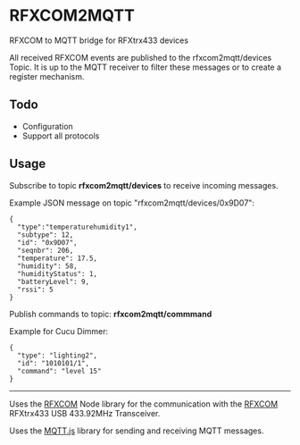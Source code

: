 # RFXCOM2MQTT
RFXCOM to MQTT bridge for RFXtrx433 devices

All received RFXCOM events are published to the rfxcom2mqtt/devices Topic.
It is up to the MQTT receiver to filter these messages or to create a register mechanism.

## Todo

* Configuration
* Support all protocols

## Usage

Subscribe to topic **rfxcom2mqtt/devices** to receive incoming messages.

Example JSON message on topic "rfxcom2mqtt/devices/0x9D07":

    {
      "type":"temperaturehumidity1",
      "subtype": 12,
      "id": "0x9D07",
      "seqnbr": 206,
      "temperature": 17.5,
      "humidity": 58,
      "humidityStatus": 1,
      "batteryLevel": 9,
      "rssi": 5
    }

Publish commands to topic: **rfxcom2mqtt/commmand**

Example for Cucu Dimmer:

    {
      "type": "lighting2",
      "id": "1010101/1",
      "command": "level 15"
    }

----

Uses the [RFXCOM](https://github.com/rfxcom/node-rfxcom) Node library for the communication with the [RFXCOM](http://www.rfxcom.com) RFXtrx433 USB 433.92MHz Transceiver.

Uses the [MQTT.js](https://github.com/mqttjs/MQTT.js) library for sending and receiving MQTT messages.
